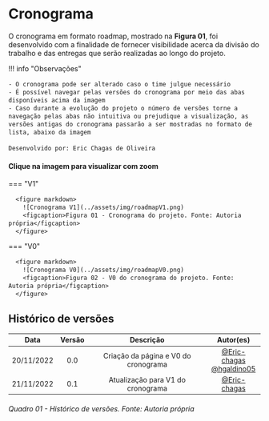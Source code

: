# Cronograma

O cronograma em formato roadmap, mostrado na **Figura 01**, foi desenvolvido com a finalidade de fornecer visibilidade acerca da divisão do trabalho e das entregas que serão realizadas ao longo do projeto.


!!! info "Observações"

    - O cronograma pode ser alterado caso o time julgue necessário
    - É possível navegar pelas versões do cronograma por meio das abas disponíveis acima da imagem
    - Caso durante a evolução do projeto o número de versões torne a navegação pelas abas não intuitiva ou prejudique a visualização, as versões antigas do cronograma passarão a ser mostradas no formato de lista, abaixo da imagem
    
    Desenvolvido por: Eric Chagas de Oliveira

#### Clique na imagem para visualizar com zoom

=== "V1"
    
      <figure markdown>
        ![Cronograma V1](../assets/img/roadmapV1.png)
        <figcaption>Figura 01 - Cronograma do projeto. Fonte: Autoria própria</figcaption>
      </figure>

=== "V0"
    
      <figure markdown>
        ![Cronograma V0](../assets/img/roadmapV0.png)
        <figcaption>Figura 02 - V0 do cronograma do projeto. Fonte: Autoria própria</figcaption>
      </figure>

## Histórico de versões

|    Data    | Versão |              Descrição               |                                            Autor(es)                                             |
| :--------: | :----: | :----------------------------------: | :----------------------------------------------------------------------------------------------: |
| 20/11/2022 |  0.0   | Criação da página e V0 do cronograma | [@Eric-chagas](https://github.com/Eric-chagas) <br> [@hgaldino05](https://github.com/hgaldino05) |
| 21/11/2022 |  0.1   |  Atualização para V1 do cronograma   |                          [@Eric-chagas](https://github.com/Eric-chagas)                          |

###### Quadro 01 - Histórico de versões. Fonte: Autoria própria

